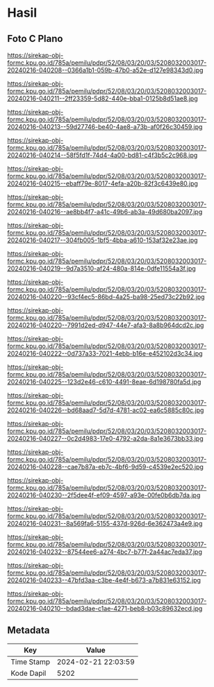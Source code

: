 # Hasil

## Foto C Plano

https://sirekap-obj-formc.kpu.go.id/785a/pemilu/pdpr/52/08/03/20/03/5208032003017-20240216-040208--0366a1b1-059b-47b0-a52e-d127e98343d0.jpg

https://sirekap-obj-formc.kpu.go.id/785a/pemilu/pdpr/52/08/03/20/03/5208032003017-20240216-040211--2ff23359-5d82-440e-bba1-0125b8d51ae8.jpg

https://sirekap-obj-formc.kpu.go.id/785a/pemilu/pdpr/52/08/03/20/03/5208032003017-20240216-040213--59d27746-be40-4ae8-a73b-af0f26c30459.jpg

https://sirekap-obj-formc.kpu.go.id/785a/pemilu/pdpr/52/08/03/20/03/5208032003017-20240216-040214--58f5fd1f-74d4-4a00-bd81-c4f3b5c2c968.jpg

https://sirekap-obj-formc.kpu.go.id/785a/pemilu/pdpr/52/08/03/20/03/5208032003017-20240216-040215--ebaff79e-8017-4efa-a20b-82f3c6439e80.jpg

https://sirekap-obj-formc.kpu.go.id/785a/pemilu/pdpr/52/08/03/20/03/5208032003017-20240216-040216--ae8bb4f7-a41c-49b6-ab3a-49d680ba2097.jpg

https://sirekap-obj-formc.kpu.go.id/785a/pemilu/pdpr/52/08/03/20/03/5208032003017-20240216-040217--304fb005-1bf5-4bba-a610-153af32e23ae.jpg

https://sirekap-obj-formc.kpu.go.id/785a/pemilu/pdpr/52/08/03/20/03/5208032003017-20240216-040219--9d7a3510-af24-480a-814e-0dfe11554a3f.jpg

https://sirekap-obj-formc.kpu.go.id/785a/pemilu/pdpr/52/08/03/20/03/5208032003017-20240216-040220--93cf4ec5-86bd-4a25-ba98-25ed73c22b92.jpg

https://sirekap-obj-formc.kpu.go.id/785a/pemilu/pdpr/52/08/03/20/03/5208032003017-20240216-040220--7991d2ed-d947-44e7-afa3-8a8b964dcd2c.jpg

https://sirekap-obj-formc.kpu.go.id/785a/pemilu/pdpr/52/08/03/20/03/5208032003017-20240216-040222--0d737a33-7021-4ebb-b16e-e452102d3c34.jpg

https://sirekap-obj-formc.kpu.go.id/785a/pemilu/pdpr/52/08/03/20/03/5208032003017-20240216-040225--123d2e46-c610-4491-8eae-6d198780fa5d.jpg

https://sirekap-obj-formc.kpu.go.id/785a/pemilu/pdpr/52/08/03/20/03/5208032003017-20240216-040226--bd68aad7-5d7d-4781-ac02-ea6c5885c80c.jpg

https://sirekap-obj-formc.kpu.go.id/785a/pemilu/pdpr/52/08/03/20/03/5208032003017-20240216-040227--0c2d4983-17e0-4792-a2da-8a1e3673bb33.jpg

https://sirekap-obj-formc.kpu.go.id/785a/pemilu/pdpr/52/08/03/20/03/5208032003017-20240216-040228--cae7b87a-eb7c-4bf6-9d59-c4539e2ec520.jpg

https://sirekap-obj-formc.kpu.go.id/785a/pemilu/pdpr/52/08/03/20/03/5208032003017-20240216-040230--2f5dee4f-ef09-4597-a93e-00fe0b6db7da.jpg

https://sirekap-obj-formc.kpu.go.id/785a/pemilu/pdpr/52/08/03/20/03/5208032003017-20240216-040231--8a569fa6-5155-437d-926d-6e362473a4e9.jpg

https://sirekap-obj-formc.kpu.go.id/785a/pemilu/pdpr/52/08/03/20/03/5208032003017-20240216-040232--87544ee6-a274-4bc7-b77f-2a44ac7eda37.jpg

https://sirekap-obj-formc.kpu.go.id/785a/pemilu/pdpr/52/08/03/20/03/5208032003017-20240216-040233--47bfd3aa-c3be-4e4f-b673-a7b831e63152.jpg

https://sirekap-obj-formc.kpu.go.id/785a/pemilu/pdpr/52/08/03/20/03/5208032003017-20240216-040210--bdad3dae-c1ae-4271-beb8-b03c89632ecd.jpg


## Metadata

| Key        | Value               |
| ---------- | ------------------- |
| Time Stamp | 2024-02-21 22:03:59 |
| Kode Dapil | 5202                |



